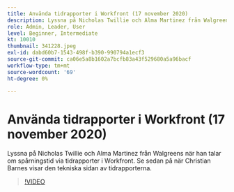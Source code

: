 ```yaml
---
title: Använda tidrapporter i Workfront (17 november 2020)
description: Lyssna på Nicholas Twillie och Alma Martinez från Walgreens när han talar om spårningstid via tidrapporter i Workfront. Se sedan på när Christian Barnes visar dig.. (Beskrivningarna ska vara mellan 60 och 160 tecken)
role: Admin, Leader, User
level: Beginner, Intermediate
kt: 10010
thumbnail: 341228.jpeg
exl-id: dabd60b7-1543-498f-b390-990794a1ecf3
source-git-commit: ca06e5a8b1602a7bcfb83a43f529680a5a96bacf
workflow-type: tm+mt
source-wordcount: '69'
ht-degree: 0%

---
```


# Använda tidrapporter i Workfront (17 november 2020)

Lyssna på Nicholas Twillie och Alma Martinez från Walgreens när han talar om spårningstid via tidrapporter i Workfront. Se sedan på när Christian Barnes visar den tekniska sidan av tidrapporterna.

>[!VIDEO](https://video.tv.adobe.com/v/341228/?quality=12&learn=on)

